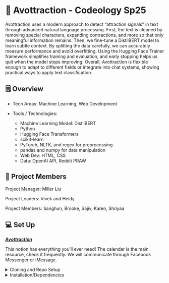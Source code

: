 # 🥑 Avottraction - Codeology Sp25

Avottraction uses a modern approach to detect “attraction signals” in text through advanced natural language processing. First, the text is cleaned by removing special characters, expanding contractions, and more so that only meaningful information remains. Then, we fine-tune a DistilBERT model to learn subtle context. By splitting the data carefully, we can accurately measure performance and avoid overfitting. Using the Hugging Face Trainer framework simplifies training and evaluation, and early stopping helps us quit when the model stops improving. Overall, Avottraction is flexible enough to adapt to different fields or integrate into chat systems, showing practical ways to apply text classification.

## 🗒️ Overview 

- Tech Areas: Machine Learning, Web Development

- Tools / Technologies:
  - Machine Learning Model: DistilBERT
  - Python
  - Hugging Face Transformers
  - scikit-learn
  - PyTorch, NLTK, and regex for preprocessing
  - pandas and numpy for data manipulation
  - Web Dev: HTML, CSS
  - Data: OpenAI API, Reddit PRAW

## 👫 Project Members

Project Manager: Miller Liu

Project Leaders: Vivek and Heidy

Project Members: Sanghun, Brooke, Sajiv, Karen, Shriyaa

## 💻 Set Up
***[Avottraction](https://aquamarine-handbell-a5f.notion.site/Avottraction-16e172c5e5608099acc1c790545f560d?pvs=4)***

This notion has everything you’ll ever need!
The calendar is the main resource, check it frequently. We will communicate through Facebook Messenger or iMessage.


<details>
  <summary>Cloning and Repo Setup</summary>
  <br>

1. Create a new repo on GitHub

2. Clone our skeleton code to your local machine:

   ```bash
   git clone <PROJECT URL HERE>
   ```

3. Set the remote origin to be YOUR newly created repo (this is so you can make commits to your own repo on GitHub):

   ```bash
   git remote set-url origin <your newly made GitHub repo url>
   ```

4. Set the remote “start origin” to be OUR skeleton code repo (this is so you can get updates to our starter code):

   ```bash
   git remote add starter <PROJECT URL HERE>
   ```

5. Now you can get the latest starter code with the following command:

   ```bash
   git pull starter main
   ```

6. Send Vivek and Heidy the link to your repo via Messenger or iMessage

</details>



<details>
  <summary>Installation/Dependencies</summary>
  <br>

1. Install via terminal:

   ```bash
   pip install -r requirements.txt
   ```
2. Run the following (in a Python shell or script):

   ```bash
    import nltk
    nltk.download('stopwords')
    nltk.download('wordnet')
  ``` </details>
